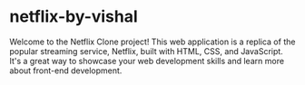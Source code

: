 # netflix-by-vishal
Welcome to the Netflix Clone project! This web application is a replica of the popular streaming service, Netflix, built with HTML, CSS, and JavaScript. It's a great way to showcase your web development skills and learn more about front-end development.
